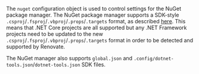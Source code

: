 The `nuget` configuration object is used to control settings for the NuGet package manager.
The NuGet package manager supports a SDK-style `.csproj`/`.fsproj`/`.vbproj`/`.props`/`.targets` format, as described [here](https://natemcmaster.com/blog/2017/03/09/vs2015-to-vs2017-upgrade/).
This means that .NET Core projects are all supported but any .NET Framework projects need to be updated to the new `.csproj`/`.fsproj`/`.vbproj`/`.props`/`.targets` format in order to be detected and supported by Renovate.

The NuGet manager also supports `global.json` and `.config/dotnet-tools.json`/`dotnet-tools.json` SDK files.
